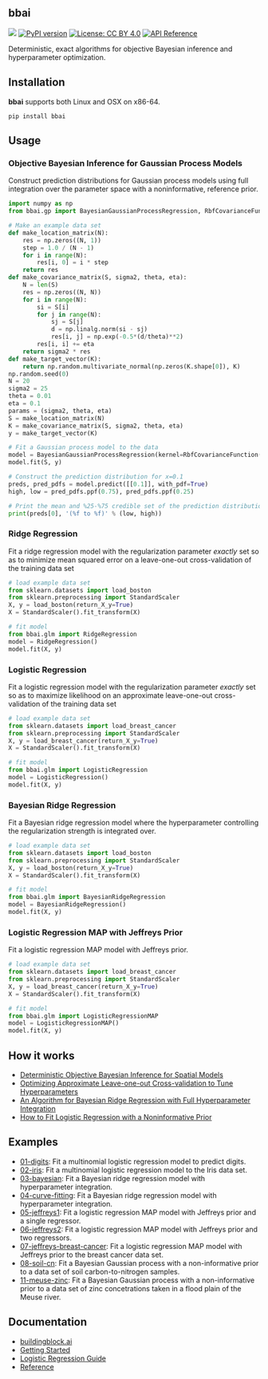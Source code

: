 ## bbai
![](https://github.com/rnburn/peak-engines/workflows/CI/badge.svg) [![PyPI version](https://img.shields.io/pypi/v/bbai.svg)](https://badge.fury.io/py/bbai) [![License: CC BY 4.0](https://img.shields.io/badge/License-CC%20BY%204.0-lightgrey.svg)](https://creativecommons.org/licenses/by/4.0/) [![API Reference](http://img.shields.io/badge/api-reference-blue.svg)](https://buildingblock.ai/bbai.glm)

Deterministic, exact algorithms for objective Bayesian inference and hyperparameter optimization.

## Installation

**bbai** supports both Linux and OSX on x86-64.

```
pip install bbai
```

## Usage

### Objective Bayesian Inference for Gaussian Process Models
Construct prediction distributions for Gaussian process models using full integration over the
parameter space with a noninformative, reference prior.
```python
import numpy as np
from bbai.gp import BayesianGaussianProcessRegression, RbfCovarianceFunction

# Make an example data set
def make_location_matrix(N):
    res = np.zeros((N, 1))
    step = 1.0 / (N - 1)
    for i in range(N):
        res[i, 0] = i * step
    return res
def make_covariance_matrix(S, sigma2, theta, eta):
    N = len(S)
    res = np.zeros((N, N))
    for i in range(N):
        si = S[i]
        for j in range(N):
            sj = S[j]
            d = np.linalg.norm(si - sj)
            res[i, j] = np.exp(-0.5*(d/theta)**2)
        res[i, i] += eta
    return sigma2 * res
def make_target_vector(K):
    return np.random.multivariate_normal(np.zeros(K.shape[0]), K)
np.random.seed(0)
N = 20
sigma2 = 25
theta = 0.01
eta = 0.1
params = (sigma2, theta, eta)
S = make_location_matrix(N)
K = make_covariance_matrix(S, sigma2, theta, eta)
y = make_target_vector(K)

# Fit a Gaussian process model to the data
model = BayesianGaussianProcessRegression(kernel=RbfCovarianceFunction())
model.fit(S, y)

# Construct the prediction distribution for x=0.1
preds, pred_pdfs = model.predict([[0.1]], with_pdf=True)
high, low = pred_pdfs.ppf(0.75), pred_pdfs.ppf(0.25)

# Print the mean and %25-%75 credible set of the prediction distribution
print(preds[0], '(%f to %f)' % (low, high))
```

### Ridge Regression
Fit a ridge regression model with the regularization parameter *exactly* set so as to minimize mean squared error on a leave-one-out cross-validation of the training data set
```python
# load example data set
from sklearn.datasets import load_boston
from sklearn.preprocessing import StandardScaler
X, y = load_boston(return_X_y=True)
X = StandardScaler().fit_transform(X)

# fit model
from bbai.glm import RidgeRegression
model = RidgeRegression()
model.fit(X, y)
```

### Logistic Regression
Fit a logistic regression model with the regularization parameter *exactly* set so as to maximize likelihood on an approximate leave-one-out cross-validation of the training data set
```python
# load example data set
from sklearn.datasets import load_breast_cancer
from sklearn.preprocessing import StandardScaler
X, y = load_breast_cancer(return_X_y=True)
X = StandardScaler().fit_transform(X)

# fit model
from bbai.glm import LogisticRegression
model = LogisticRegression()
model.fit(X, y)
```

### Bayesian Ridge Regression
Fit a Bayesian ridge regression model where the hyperparameter controlling the regularization strength is integrated over.
```python
# load example data set
from sklearn.datasets import load_boston
from sklearn.preprocessing import StandardScaler
X, y = load_boston(return_X_y=True)
X = StandardScaler().fit_transform(X)

# fit model
from bbai.glm import BayesianRidgeRegression
model = BayesianRidgeRegression()
model.fit(X, y)
```

### Logistic Regression MAP with Jeffreys Prior
Fit a logistic regression MAP model with Jeffreys prior.
```python
# load example data set
from sklearn.datasets import load_breast_cancer
from sklearn.preprocessing import StandardScaler
X, y = load_breast_cancer(return_X_y=True)
X = StandardScaler().fit_transform(X)

# fit model
from bbai.glm import LogisticRegressionMAP
model = LogisticRegressionMAP()
model.fit(X, y)
```

## How it works
* [Deterministic Objective Bayesian Inference for Spatial Models](https://buildingblock.ai/bayesian-gaussian-process.pdf)
* [Optimizing Approximate Leave-one-out Cross-validation to Tune Hyperparameters](https://arxiv.org/abs/2011.10218)
* [An Algorithm for Bayesian Ridge Regression with Full Hyperparameter Integration](https://buildingblock.ai/bayesian-ridge-regression)
* [How to Fit Logistic Regression with a Noninformative Prior](https://buildingblock.ai/logistic-regression-jeffreys)

## Examples

* [01-digits](https://buildingblock.ai/multinomial-logistic-regression-example): Fit a multinomial logistic regression model to predict digits.
* [02-iris](example/02-iris.py): Fit a multinomial logistic regression model to the Iris data set.
* [03-bayesian](example/03-bayesian.py): Fit a Bayesian ridge regression model with hyperparameter integration.
* [04-curve-fitting](example/04-curve-fitting.ipynb): Fit a Bayesian ridge regression model with hyperparameter integration.
* [05-jeffreys1](example/05-jeffreys1.ipynb): Fit a logistic regression MAP model with Jeffreys prior and a single regressor.
* [06-jeffreys2](example/06-jeffreys2.ipynb): Fit a logistic regression MAP model with Jeffreys prior and two regressors.
* [07-jeffreys-breast-cancer](example/07-jeffreys-breast-cancer.py): Fit a logistic regression MAP model with Jeffreys prior to the breast cancer data set.
* [08-soil-cn](example/08-soil-cn.ipynb): Fit a Bayesian Gaussian process with a non-informative prior to a data set of soil carbon-to-nitrogen samples.
* [11-meuse-zinc](example/11-meuse-zinc.ipynb): Fit a Bayesian Gaussian process with a non-informative prior to a data set of zinc concetrations taken in a flood plain of the Meuse river.

## Documentation

* [buildingblock.ai](https://buildingblock.ai/)
* [Getting Started](https://buildingblock.ai/get-started)
* [Logistic Regression Guide](https://buildingblock.ai/logistic-regression-guide)
* [Reference](https://buildingblock.ai/bbai.glm)
